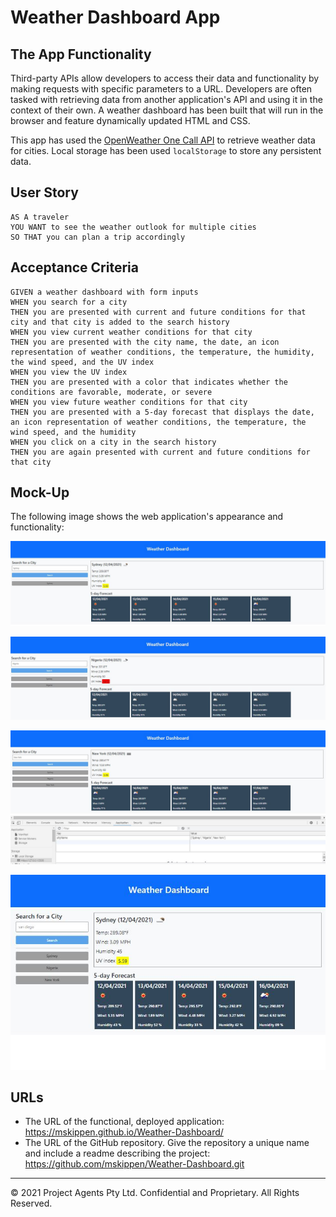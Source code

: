 # Weather Dashboard App

## The App Functionality

Third-party APIs allow developers to access their data and functionality by making requests with specific parameters to a URL. Developers are often tasked with retrieving data from another application's API and using it in the context of their own. A weather dashboard has been built that will run in the browser and feature dynamically updated HTML and CSS.

This app has used the [OpenWeather One Call API](https://openweathermap.org/api/one-call-api) to retrieve weather data for cities. Local storage has been used `localStorage` to store any persistent data.

## User Story

```
AS A traveler
YOU WANT to see the weather outlook for multiple cities
SO THAT you can plan a trip accordingly
```

## Acceptance Criteria

```
GIVEN a weather dashboard with form inputs
WHEN you search for a city
THEN you are presented with current and future conditions for that city and that city is added to the search history
WHEN you view current weather conditions for that city
THEN you are presented with the city name, the date, an icon representation of weather conditions, the temperature, the humidity, the wind speed, and the UV index
WHEN you view the UV index
THEN you are presented with a color that indicates whether the conditions are favorable, moderate, or severe
WHEN you view future weather conditions for that city
THEN you are presented with a 5-day forecast that displays the date, an icon representation of weather conditions, the temperature, the wind speed, and the humidity
WHEN you click on a city in the search history
THEN you are again presented with current and future conditions for that city
```

## Mock-Up

The following image shows the web application's appearance and functionality:

![The weather app includes a search option by city.](./Assets/images/WeatherSearchByCity.JPG)

![The weather app includes a five-day forecast and current weather conditions by city and highlights the UV index.](./Assets/images/ColouredUVIndex.JPG)

![The weather app saves your previous City search to Local storage](./Assets/images/SavesToLocalStorage.JPG)

![The weather app displays your previous City searches and allows you to easily access the weather for that city once again on click](./Assets/images/WeatherSearchByCityFinalDisplay.JPG)

## URLs

- The URL of the functional, deployed application: <https://mskippen.github.io/Weather-Dashboard/>
- The URL of the GitHub repository. Give the repository a unique name and include a readme describing the project: <https://github.com/mskippen/Weather-Dashboard.git>

---

© 2021 Project Agents Pty Ltd. Confidential and Proprietary. All Rights Reserved.
